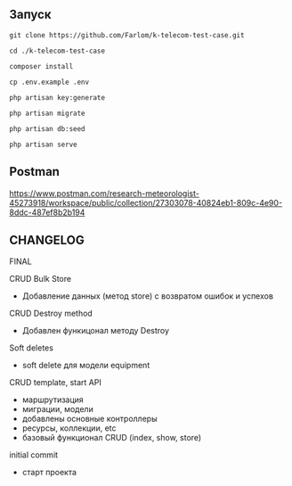 ## Запуск 

`git clone https://github.com/Farlom/k-telecom-test-case.git`

`cd ./k-telecom-test-case`

`composer install`

`cp .env.example .env`

`php artisan key:generate`

`php artisan migrate`

`php artisan db:seed`

`php artisan serve`

## Postman

https://www.postman.com/research-meteorologist-45273918/workspace/public/collection/27303078-40824eb1-809c-4e90-8ddc-487ef8b2b194

## CHANGELOG

FINAL

CRUD Bulk Store

- Добавление данных (метод store) с возвратом ошибок и успехов

CRUD Destroy method

- Добавлен функицонал методу Destroy

Soft deletes

- soft delete для модели equipment

CRUD template, start API

- маршрутизация
- миграции, модели
- добавлены основные контроллеры
- ресурсы, коллекции, etc
- базовый функционал CRUD (index, show, store)

initial commit

- cтарт проекта


